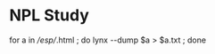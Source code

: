 NPL Study
=====================================


 for a in */esp/*.html ; do lynx --dump $a > $a.txt ; done